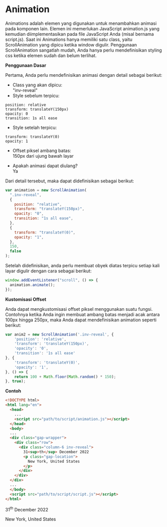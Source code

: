 # Animation
Animations adalah elemen yang digunakan untuk menambahkan animasi pada komponen lain. Elemen ini memerlukan JavaScript animation.js yang kemudian diimplementasikan pada file JavaScript Anda (misal bernama script.js). Saat ini Animations hanya memiliki satu class, yaitu ScrollAnimation yang dipicu ketika window digulir. Penggunaan ScrollAnimation sangatlah mudah, Anda hanya perlu mendefinisikan styling css ketika elemen sudah dan belum terlihat.
<p>

**Penggunaan Dasar**

Pertama, Anda perlu mendefinisikan animasi dengan detail sebagai berikut:
- Class yang akan dipicu:<br>
"inv-reveal"
- Style sebelum terpicu:
```
position: relative
transform: translateY(150px)
opacity: 0
transition: 1s all ease
```
- Style setelah terpicu:
```
transform: translateY(0)
opacity: 1
```
- Offset piksel ambang batas:<br>
150px dari ujung bawah layar

- Apakah animasi dapat diulang?<br>
Ya

<p>
Dari detail tersebut, maka dapat didefinisikan sebagai berikut:

```js
var animation = new ScrollAnimation(
  ".inv-reveal",
  {
    position: "relative",
    transform: "translateY(150px)",
    opacity: "0",
    transition: "1s all ease",
  },
  {
    transform: "translateY(0)",
    opacity: "1",
  },
  150,
  false
);
```

Setelah didefinisikan, anda perlu membuat obyek diatas terpicu setiap kali layar digulir dengan cara sebagai berikut:

```js
window.addEventListener("scroll", () => {
  animation.animate();
});
```

**Kustomisasi Offset**

Anda dapat mengkustomisasi offset piksel menggunakan suatu fungsi. Contohnya ketika Anda ingin membuat ambang batas menjadi acak antara 100px hingga 250px, maka Anda dapat mendefinisikan animation seperti berikut:

```js
var anim2 = new ScrollAnimation('.inv-reveal', {
    'position': 'relative',
    'transform': 'translateY(150px)',
    'opacity': '0',
    'transition': '1s all ease'
}, {
    'transform': 'translateY(0)',
    'opacity': '1',
}, () => {
    return 100 + Math.floor(Math.random() * 150);
}, true);
```

**Contoh**

```html
<!DOCTYPE html>
<html lang="en">
  <head>
    ...
    <script src="path/to/script/animation.js"></script>
  </head>
  <body>
  ...
  <div class="gap-wrapper">
    <div class="row">
      <div class="column-6 inv-reveal">
        31<sup>th</sup> December 2022
        <p class="gap-location">
          New York, United States
        </p>
      </div>
    </div>
  </div>
  ...
  </body>
  <script src="path/to/script/script.js"></script>
</html>
```

<div class="row">
    <div class="column-6 inv-reveal">
    31<sup>th</sup> December 2022
    <p class="gap-location">New York, United States</p>
    </div>
</div>


<script>
var anim2 = new ScrollAnimation('.inv-reveal', {
    'position': 'relative',
    'transform': 'translateY(150px)',
    'opacity': '0',
    'transition': '1s all ease'
}, {
    'transform': 'translateY(0)',
    'opacity': '1',
}, () => {
    return 100 + Math.floor(Math.random() * 150);
}, true);


window.addEventListener("scroll", () => {
  anim2.animate();
});
</script>
